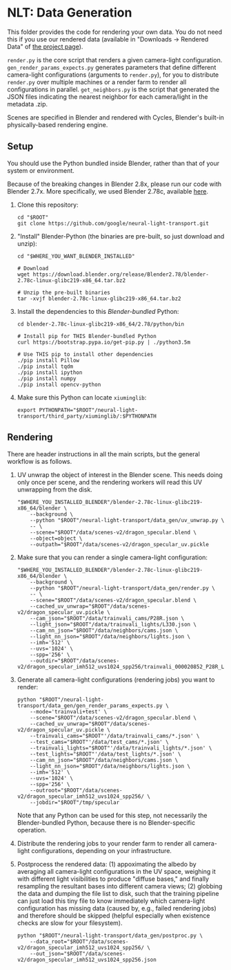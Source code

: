 # NLT: Data Generation

This folder provides the code for rendering your own data. You do not need this
if you use our rendered data (available in "Downloads -> Rendered Data" of
[the project page](http://nlt.csail.mit.edu)).

`render.py` is the core script that renders a given camera-light configuration.
`gen_render_params_expects.py` generates parameters that define different
camera-light configurations (arguments to `render.py`), for you to distribute
`render.py` over multiple machines or a render farm to render all
configurations in parallel. `get_neighbors.py` is the script that generated the
JSON files indicating the nearest neighbor for each camera/light in the metadata
.zip.

Scenes are specified in Blender and rendered with Cycles, Blender's built-in
physically-based rendering engine.


## Setup

You should use the Python bundled inside Blender, rather than that of your
system or environment.

Because of the breaking changes in Blender 2.8x, please run our code with
Blender 2.7x. More specifically, we used Blender 2.78c, available
[here](https://download.blender.org/release/Blender2.78/blender-2.78c-linux-glibc219-x86_64.tar.bz2).

1. Clone this repository:
    ```
    cd "$ROOT"
    git clone https://github.com/google/neural-light-transport.git
    ```

1. "Install" Blender-Python (the binaries are pre-built, so just download
   and unzip):
    ```
    cd "$WHERE_YOU_WANT_BLENDER_INSTALLED"

    # Download
    wget https://download.blender.org/release/Blender2.78/blender-2.78c-linux-glibc219-x86_64.tar.bz2

    # Unzip the pre-built binaries
    tar -xvjf blender-2.78c-linux-glibc219-x86_64.tar.bz2
    ```

1. Install the dependencies to this *Blender-bundled* Python:
    ```
    cd blender-2.78c-linux-glibc219-x86_64/2.78/python/bin

    # Install pip for THIS Blender-bundled Python
    curl https://bootstrap.pypa.io/get-pip.py | ./python3.5m

    # Use THIS pip to install other dependencies
    ./pip install Pillow
    ./pip install tqdm
    ./pip install ipython
    ./pip install numpy
    ./pip install opencv-python
    ```

1. Make sure this Python can locate `xiuminglib`:
    ```
    export PYTHONPATH="$ROOT"/neural-light-transport/third_party/xiuminglib/:$PYTHONPATH
    ```


## Rendering

There are header instructions in all the main scripts, but the general workflow
is as follows.

1. UV unwrap the object of interest in the Blender scene. This needs doing only
   once per scene, and the rendering workers will read this UV unwrapping from
   the disk.
    ```
    "$WHERE_YOU_INSTALLED_BLENDER"/blender-2.78c-linux-glibc219-x86_64/blender \
        --background \
        --python "$ROOT"/neural-light-transport/data_gen/uv_unwrap.py \
        -- \
        --scene="$ROOT"/data/scenes-v2/dragon_specular.blend \
        --object=object \
        --outpath="$ROOT"/data/scenes-v2/dragon_specular_uv.pickle
    ```

1. Make sure that you can render a single camera-light configuration:
    ```
    "$WHERE_YOU_INSTALLED_BLENDER"/blender-2.78c-linux-glibc219-x86_64/blender \
        --background \
        --python "$ROOT"/neural-light-transport/data_gen/render.py \
        -- \
        --scene="$ROOT"/data/scenes-v2/dragon_specular.blend \
        --cached_uv_unwrap="$ROOT"/data/scenes-v2/dragon_specular_uv.pickle \
        --cam_json="$ROOT"/data/trainvali_cams/P28R.json \
        --light_json="$ROOT"/data/trainvali_lights/L330.json \
        --cam_nn_json="$ROOT"/data/neighbors/cams.json \
        --light_nn_json="$ROOT"/data/neighbors/lights.json \
        --imh='512' \
        --uvs='1024' \
        --spp='256' \
        --outdir="$ROOT"/data/scenes-v2/dragon_specular_imh512_uvs1024_spp256/trainvali_000020852_P28R_L330
    ```

1. Generate all camera-light configurations (rendering jobs) you want to render:
    ```
    python "$ROOT"/neural-light-transport/data_gen/gen_render_params_expects.py \
        --mode='trainvali+test' \
        --scene="$ROOT"/data/scenes-v2/dragon_specular.blend \
        --cached_uv_unwrap="$ROOT"/data/scenes-v2/dragon_specular_uv.pickle \
        --trainvali_cams="$ROOT"'/data/trainvali_cams/*.json' \
        --test_cams="$ROOT"'/data/test_cams/*.json' \
        --trainvali_lights="$ROOT"'/data/trainvali_lights/*.json' \
        --test_lights="$ROOT"'/data/test_lights/*.json' \
        --cam_nn_json="$ROOT"/data/neighbors/cams.json \
        --light_nn_json="$ROOT"/data/neighbors/lights.json \
        --imh='512' \
        --uvs='1024' \
        --spp='256' \
        --outroot="$ROOT"/data/scenes-v2/dragon_specular_imh512_uvs1024_spp256/ \
        --jobdir="$ROOT"/tmp/specular
    ```
   Note that any Python can be used for this step, not necessarily the
   Blender-bundled Python, because there is no Blender-specific operation.

1. Distribute the rendering jobs to your render farm to render all camera-light
   configurations, depending on your infrastructure.

1. Postprocess the rendered data: (1) appoximating the albedo by averaging
   all camera-light configurations in the UV space, weighing it with different
   light visibilities to produce "diffuse bases," and finally resampling the
   resultant bases into different camera views; (2) globbing the data and
   dumping the file list to disk, such that the training pipeline can just load
   this tiny file to know immediately which camera-light configuration has
   missing data (caused by, e.g., failed rendering jobs) and therefore should
   be skipped (helpful especially when existence checks are slow for your
   filesystem).
    ```
    python "$ROOT"/neural-light-transport/data_gen/postproc.py \
        --data_root="$ROOT"/data/scenes-v2/dragon_specular_imh512_uvs1024_spp256/ \
        --out_json="$ROOT"/data/scenes-v2/dragon_specular_imh512_uvs1024_spp256.json
    ```

